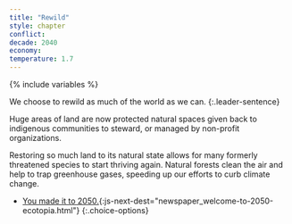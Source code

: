 ```yaml
---
title: "Rewild"
style: chapter
conflict: 
decade: 2040
economy: 
temperature: 1.7
---
```


{% include variables %}

We choose to rewild as much of the world as we can.
{:.leader-sentence}

Huge areas of land are now protected natural spaces given back to indigenous communities to steward, or managed by non-profit organizations.

Restoring so much land to its natural state allows for many formerly threatened species to start thriving again. Natural forests clean the air and help to trap greenhouse gases, speeding up our efforts to curb climate change.

- [You made it to 2050.](part-page_2050.html){:js-next-dest="newspaper_welcome-to-2050-ecotopia.html"}
{:.choice-options}
